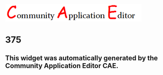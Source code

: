 ![CAE](https://github.com/PhilCAEOrg/application-374/blob/gh-pages/frontendComponent-375/img/logo.png)  

375
===================


This widget was automatically generated by the Community Application Editor CAE.  
---------------
